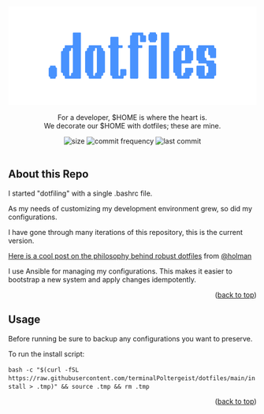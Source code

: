 <div id="top"></div>

<!-- PROJECT LOGO -->
<br />
<div align="center">
  <a href="https://github.com/terminalPoltergeist/dotfiles">
    <img src="/assets/output-onlinepngtools.png" alt="Logo" width="600" height="200">
  </a>

  <p align="center">
    For a developer, $HOME is where the heart is. 
    <br/>
    We decorate our $HOME with dotfiles; these are mine.
  </p>

  <img src="https://img.shields.io/github/repo-size/terminalPoltergeist/dotfiles" alt="size">
  <img src="https://img.shields.io/github/commit-activity/m/terminalPoltergeist/dotfiles" alt="commit frequency">
  <img src="https://img.shields.io/github/last-commit/terminalPoltergeist/dotfiles" alt="last commit">
</div>

<br/>

## About this Repo

I started "dotfiling" with a single .bashrc file. 

As my needs of customizing my development environment grew, so did my configurations.

I have gone through many iterations of this repository, this is the current version.

[Here is a cool post on the philosophy behind robust dotfiles](https://zachholman.com/2010/08/dotfiles-are-meant-to-be-forked/) from [@holman](https://github.com/holman) 

I use Ansible for managing my configurations. This makes it easier to bootstrap a new system and apply changes idempotently.

<p align="right">(<a href="#top">back to top</a>)</p>

## Usage

Before running be sure to backup any configurations you want to preserve.

To run the install script:

`bash -c "$(curl -fSL https://raw.githubusercontent.com/terminalPoltergeist/dotfiles/main/install > .tmp)" && source .tmp && rm .tmp`

<p align="right">(<a href="#top">back to top</a>)</p>
